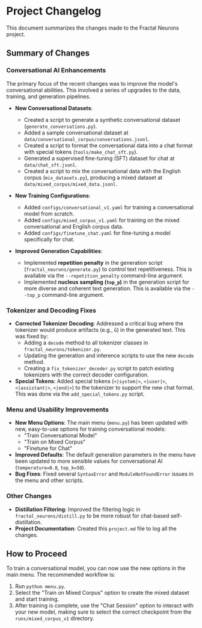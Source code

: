# Project Changelog

This document summarizes the changes made to the Fractal Neurons project.

## Summary of Changes

### Conversational AI Enhancements

The primary focus of the recent changes was to improve the model's conversational abilities. This involved a series of upgrades to the data, training, and generation pipelines.

- **New Conversational Datasets**:
    - Created a script to generate a synthetic conversational dataset (`generate_conversations.py`).
    - Added a sample conversational dataset at `data/conversational_corpus/conversations.jsonl`.
    - Created a script to format the conversational data into a chat format with special tokens (`tools/make_chat_sft.py`).
    - Generated a supervised fine-tuning (SFT) dataset for chat at `data/chat_sft.jsonl`.
    - Created a script to mix the conversational data with the English corpus (`mix_datasets.py`), producing a mixed dataset at `data/mixed_corpus/mixed_data.jsonl`.

- **New Training Configurations**:
    - Added `configs/conversational_v1.yaml` for training a conversational model from scratch.
    - Added `configs/mixed_corpus_v1.yaml` for training on the mixed conversational and English corpus data.
    - Added `configs/finetune_chat.yaml` for fine-tuning a model specifically for chat.

- **Improved Generation Capabilities**:
    - Implemented **repetition penalty** in the generation script (`fractal_neurons/generate.py`) to control text repetitiveness. This is available via the `--repetition_penalty` command-line argument.
    - Implemented **nucleus sampling (`top_p`)** in the generation script for more diverse and coherent text generation. This is available via the `--top_p` command-line argument.

### Tokenizer and Decoding Fixes

- **Corrected Tokenizer Decoding**: Addressed a critical bug where the tokenizer would produce artifacts (e.g., `Ġ`) in the generated text. This was fixed by:
    - Adding a `decode` method to all tokenizer classes in `fractal_neurons/tokenizer.py`.
    - Updating the generation and inference scripts to use the new `decode` method.
    - Creating a `fix_tokenizer_decoder.py` script to patch existing tokenizers with the correct decoder configuration.
- **Special Tokens**: Added special tokens (`<|system|>`, `<|user|>`, `<|assistant|>`, `<|end|>`) to the tokenizer to support the new chat format. This was done via the `add_special_tokens.py` script.

### Menu and Usability Improvements

- **New Menu Options**: The main menu (`menu.py`) has been updated with new, easy-to-use options for training conversational models:
    - "Train Conversational Model"
    - "Train on Mixed Corpus"
    - "Finetune for Chat"
- **Improved Defaults**: The default generation parameters in the menu have been updated to more sensible values for conversational AI (`temperature=0.8`, `top_k=50`).
- **Bug Fixes**: Fixed several `SyntaxError` and `ModuleNotFoundError` issues in the menu and other scripts.

### Other Changes

- **Distillation Filtering**: Improved the filtering logic in `fractal_neurons/distill.py` to be more robust for chat-based self-distillation.
- **Project Documentation**: Created this `project.md` file to log all the changes.

## How to Proceed

To train a conversational model, you can now use the new options in the main menu. The recommended workflow is:

1.  Run `python menu.py`.
2.  Select the "Train on Mixed Corpus" option to create the mixed dataset and start training.
3.  After training is complete, use the "Chat Session" option to interact with your new model, making sure to select the correct checkpoint from the `runs/mixed_corpus_v1` directory.
